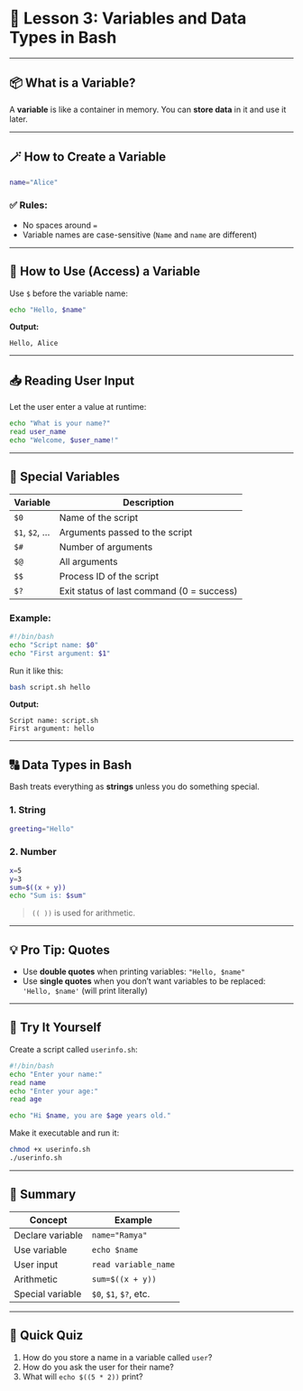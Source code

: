 # 🧮 Lesson 3: Variables and Data Types in Bash

---

## 📦 What is a Variable?

A **variable** is like a container in memory. You can **store data** in it and use it later.

---

## 🪄 How to Create a Variable

```bash
name="Alice"
```

### ✅ Rules:

* No spaces around `=`
* Variable names are case-sensitive (`Name` and `name` are different)

---

## 👀 How to Use (Access) a Variable

Use `$` before the variable name:

```bash
echo "Hello, $name"
```

**Output:**

```
Hello, Alice
```

---

## 📥 Reading User Input

Let the user enter a value at runtime:

```bash
echo "What is your name?"
read user_name
echo "Welcome, $user_name!"
```

---

## 🧠 Special Variables

| Variable      | Description                               |
| ------------- | ----------------------------------------- |
| `$0`          | Name of the script                        |
| `$1`, `$2`, … | Arguments passed to the script            |
| `$#`          | Number of arguments                       |
| `$@`          | All arguments                             |
| `$$`          | Process ID of the script                  |
| `$?`          | Exit status of last command (0 = success) |

### Example:

```bash
#!/bin/bash
echo "Script name: $0"
echo "First argument: $1"
```

Run it like this:

```bash
bash script.sh hello
```

**Output:**

```
Script name: script.sh
First argument: hello
```

---

## 🔠 Data Types in Bash

Bash treats everything as **strings** unless you do something special.

### 1. **String**

```bash
greeting="Hello"
```

### 2. **Number**

```bash
x=5
y=3
sum=$((x + y))
echo "Sum is: $sum"
```

> `(( ))` is used for arithmetic.

---

## 💡 Pro Tip: Quotes

* Use **double quotes** when printing variables: `"Hello, $name"`
* Use **single quotes** when you don’t want variables to be replaced: `'Hello, $name'` (will print literally)

---

## 🧪 Try It Yourself

Create a script called `userinfo.sh`:

```bash
#!/bin/bash
echo "Enter your name:"
read name
echo "Enter your age:"
read age

echo "Hi $name, you are $age years old."
```

Make it executable and run it:

```bash
chmod +x userinfo.sh
./userinfo.sh
```

---

## 🧠 Summary

| Concept          | Example                |
| ---------------- | ---------------------- |
| Declare variable | `name="Ramya"`        |
| Use variable     | `echo $name`           |
| User input       | `read variable_name`   |
| Arithmetic       | `sum=$((x + y))`       |
| Special variable | `$0`, `$1`, `$?`, etc. |

---

## 🧠 Quick Quiz

1. How do you store a name in a variable called `user`?
2. How do you ask the user for their name?
3. What will `echo $((5 * 2))` print?
